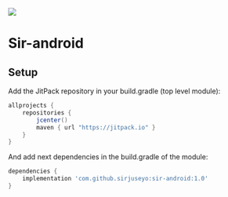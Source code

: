 
[![](https://jitpack.io/v/sirjuseyo/sir-android.svg)](https://jitpack.io/#sirjuseyo/sir-android)

# Sir-android


## Setup
Add the JitPack repository in your build.gradle (top level module):
```gradle
allprojects {
    repositories {
        jcenter()
        maven { url "https://jitpack.io" }
    }
}
```

And add next dependencies in the build.gradle of the module:
```gradle
dependencies {
    implementation 'com.github.sirjuseyo:sir-android:1.0'
}
```
